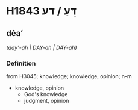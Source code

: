 # H1843 דֵּעַ / דע

## dêaʻ

_(day'-ah | DAY-ah | DAY-ah)_

### Definition

from H3045; knowledge; knowledge, opinion; n-m

- knowledge, opinion
  - God's knowledge
  - judgment, opinion
